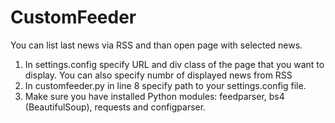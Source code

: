 ﻿# CustomFeeder
 
You can list last news via RSS and than open page with selected news.

1. In settings.config specify URL and div class of the page that you want to display. You can also specify numbr of displayed news from RSS
2. In customfeeder.py in line 8 specify path to your settings.config file.
3. Make sure you have installed Python modules: feedparser, bs4 (BeautifulSoup), requests and configparser.
